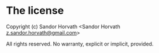 # The license

Copyright (c) Sandor Horvath <Sandor Horvath z.sandor.horvath@gmail.com>

All rights reserved. No warranty, explicit or implicit, provided.